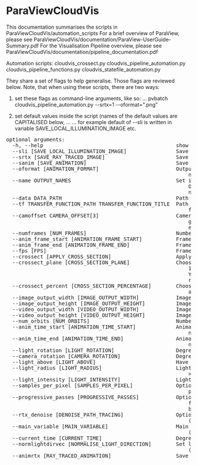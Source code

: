 # ParaViewCloudVis

This documentation summarises the scripts in ParaViewCloudVis/automation_scripts
For a brief overview of ParaView, please see ParaViewCloudVis/documentation/ParaView-UserGuide-Summary.pdf
For the Visualisation Pipeline overview, please see ParaViewCloudVis/documentation/pipeline_documentation.pdf

Automation scripts:
cloudvis_crossect.py
cloudvis_pipeline_automation.py
cloudvis_pipeline_functions.py
cloudvis_statefile_automation.py

They share a set of flags to help generalise. Those flags are reviewed below. 
Note, that when using these scripts, there are two ways:
1) set these flags as command-line arguments, like so: 
... pvbatch cloudvis_pipeline_automation.py --srtx=1 --oformat=".png"

2) set default values inside the script (names of the default values are CAPITALISED below, ...
... for example default of --sli is written in variable SAVE_LOCAL_ILLUMINATION_IMAGE etc.
<pre>
optional arguments:
  -h, --help                                           show this help message and exit
  --sli [SAVE_LOCAL_ILLUMINATION_IMAGE]                Save Local Illumination rendered image (1=yes, 0=no)
  --srtx [SAVE_RAY_TRACED_IMAGE]                       Save Ray-Traced/Path-Traced rendered image (1=yes, 0=no)
  --sanim [SAVE_ANIMATION]                             Save Animation (1=yes, 0=no)
  --oformat [ANIMATION_FORMAT]                         Output format for video (".png", ".avi", ".mp4", 
                                                           note, that avi and mp4 might not work for ARCHER2 or ARC3/4)
  --name OUTPUT_NAMES                                  Set image Name for all outputs (images and animation).
                                                           Output type (li, rtx, anim) will be appended to this
                                                           name.
  --data DATA_PATH                                     Path to Data
  --tf TRANSFER_FUNCTION_PATH TRANSFER_FUNCTION_TITLE  Path to Transfer Function file .json, and the transfer
                                                           function name
  --camoffset CAMERA_OFFSET[3]                         Camera offset (as fracional percentage) from center,
                                                           given as a list of 3 elements ...
														   example: [1.275, 1, 3]
  --numframes [NUM_FRAMES]                             Number of frames in animation
  --anim_frame_start [ANIMATION_FRAME_START]           Frame Start Number in animation output
  --anim_frame_end [ANIMATION_FRAME_END]               Frame End Number in animation output
  --fps [FPS]                                          Frames per second in animation output
  --crossect [APPLY_CROSS_SECTION]                     Apply Cross Section (0=no, 1=yes)
  --crossect_plane [CROSS_SECTION_PLANE]               Choose the cross-section plane: 0 = X-axis-left-side,
                                                           1 = X-axis-right-side, 2 = Y-axis-left-side, 3 =
                                                           Y-axis-right-side, 4 = Z-axis-left-side, 5 = Z-axis-
                                                           right-side.
  --crossect_percent [CROSS_SECTION_PERCENTAGE]        Choose the plane cutting percentage in chosen
                                                           axis/plane (see argument 'crossect_plane')
  --image_output_width [IMAGE_OUTPUT_WIDTH]            Image/Video output width
  --image_output_height [IMAGE_OUTPUT_HEIGHT]          Image/Video output height
  --video_output_width [VIDEO_OUTPUT_WIDTH]            Image/Video output width
  --video_output_height [VIDEO_OUTPUT_HEIGHT]          Image/Video output height
  --num_orbits [NUM_ORBITS]                            Number of orbits (spins) arount the object
  --anim_time_start [ANIMATION_TIME_START]             Animation time start (if higher than 1.0, it will pick
                                                           next timestep of time-dependent data)
  --anim_time_end [ANIMATION_TIME_END]                 Animation time end (if higher than 1.0, it will pick
                                                           next timestep of time-dependent data)
  --light_rotation [LIGHT_ROTATION]                    Degrees to rotate light in an orbit
  --camera_rotation [CAMERA_ROTATION]                  Degrees to rotate light in an orbit
  --light_above [LIGHT_ABOVE]                          Have the light above the data (1=yes, 0=no)
  --light_radius [LIGHT_RADIUS]                        Light disk radius. 0.0 is point-light and anything
                                                           >0.0 is area light
  --light_intensity [LIGHT_INTENSITY]                  Light intensity (brightness), typically [0.0, 1.0]
  --samples_per_pixel [SAMPLES_PER_PIXEL]              Option for Path-tracing: number of samples for each
                                                           pixel in image
  --progressive_passes [PROGRESSIVE_PASSES]            Option for Path-tracing: more passes, less noisy the
                                                           final picture (if denoising is enabed, it will be
                                                           blurry with less passes)
  --rtx_denoise [DENOISE_PATH_TRACING]                 Option for Path-tracing: post-processing denoising of rendered image
                                                           (1=yes, 0=no)
  --main_variable [MAIN_VARIABLE]                      Main variable of dataset to visualise
                                                           (given as string, from netcdf variable name)
  --current_time [CURRENT_TIME]                        Degrees to rotate light in an orbit
  --normlightdirvec [NORMALISE_LIGHT_DIRECTION]        Set light direction vector to be length 1
                                                           (1=yes, 0=no)
  --animrtx [RAY_TRACED_ANIMATION]                     Save animation using ray/path tracing
  </pre>
